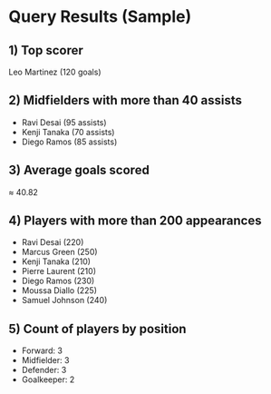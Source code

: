 
# Query Results (Sample)

## 1) Top scorer
Leo Martinez (120 goals)

## 2) Midfielders with more than 40 assists
- Ravi Desai (95 assists)
- Kenji Tanaka (70 assists)
- Diego Ramos (85 assists)

## 3) Average goals scored
≈ 40.82

## 4) Players with more than 200 appearances
- Ravi Desai (220)
- Marcus Green (250)
- Kenji Tanaka (210)
- Pierre Laurent (210)
- Diego Ramos (230)
- Moussa Diallo (225)
- Samuel Johnson (240)

## 5) Count of players by position
- Forward: 3
- Midfielder: 3
- Defender: 3
- Goalkeeper: 2
